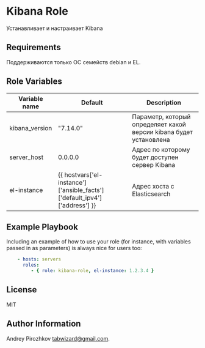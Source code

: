 Kibana Role
=========

Устанавливает и настраивает Kibana

Requirements
------------

Поддерживаются только ОС семейств debian и EL.

Role Variables
--------------

|   Variable name   |   Default   |   Description                                                      |
|-------------------|-------------|--------------------------------------------------------------------|
| kibana_version    | "7.14.0"    | Параметр, который определяет какой версии kibana будет установлена |
| server_host       | 0.0.0.0     | Адрес по которому будет доступен сервер Kibana                     |
| el-instance       | {{ hostvars['el-instance']['ansible_facts']['default_ipv4']['address'] }} | Адрес хоста с Elasticsearch                                        |

Example Playbook
----------------

Including an example of how to use your role (for instance, with variables passed in as parameters) is always nice for users too:

```yaml
    - hosts: servers
      roles:
         - { role: kibana-role, el-instance: 1.2.3.4 }
```

License
-------

MIT

Author Information
------------------

Andrey Pirozhkov tabwizard@gmail.com.
